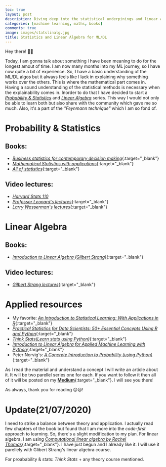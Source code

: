 ```yaml
---
toc: true
layout: post
description: Diving deep into the statistical underpinings and linear algebraic foundations of learning 
categories: [machine learning, maths, books]
comments: true
image: images/statslinalg.jpg
title: Statistics and Linear Algebra for ML/DL
---
```


Hey there! 👋😃

Today, I am gonna talk about something I have been meaning to do for the longest amout of time. I am now many months into my ML journey, so I have now quite a bit of experience. So, I have a basic understanding of the ML/DL algos but it always feels like I lack in explaining why something works over the others. This is where the mathematical part comes in. Having a sound understanding of the statistical methods is necessary when the explainability comes in. Inorder to do that I have decided to start a <ins>*Probability & Statistics*</ins> and <ins>*Linear Algebra*</ins> series. This way I would not only be able to learn both but also share with the community which gave me so much. Also, it's a part of the *"Feynmann technique"* which I am so fond of.

# Probability & Statistics

## Books: 
- [*Business statistics for contemporary decision making*](https://www.amazon.in/Business-Statistics-Contemporary-Decision-Making/dp/8126521546/ref=pd_sbs_14_2/257-8608761-1170154?_encoding=UTF8&pd_rd_i=8126521546&pd_rd_r=b4f7e949-0d73-4549-b120-e86fb1f606e6&pd_rd_w=VJgyd&pd_rd_wg=doo7E&pf_rd_p=00b53f5d-d1f8-4708-89df-2987ccce05ce&pf_rd_r=RQEDQA024GQ7HPVACRYS&psc=1&refRID=RQEDQA024GQ7HPVACRYS){:target="_blank"}
- [*Mathematical Statistics with applications*](https://www.amazon.in/Mathematical-Statistics-Applications-Dennis-Wackerly/dp/0495110817/ref=sr_1_2?dchild=1&keywords=mathematical+statistics+with+applications+wackerly&qid=1595177027&s=books&sr=1-2){:target="_blank"}
- [*All of statistics*](https://www.amazon.in/All-Statistics-Statistical-Inference-Springer/dp/0387402721){:target="_blank"}

## Video lectures:
- [*Harvard Stats 110*](https://www.youtube.com/watch?v=KbB0FjPg0mw&list=PL2SOU6wwxB0uwwH80KTQ6ht66KWxbzTIo)
- [*Professor Leonard's lectures*](https://www.youtube.com/watch?v=9FtHB7V14Fo&list=PL5102DFDC6790F3D0){:target="_blank"}
- [*Larry Wasserman's lectures*](https://www.youtube.com/watch?v=zcMnu-3wkWo&list=PLTB9VQq8WiaCBK2XrtYn5t9uuPdsNm7YE){:target="_blank"}


# Linear Algebra

## Books:
- [*Introduction to Linear Algebra (Gilbert Strang)*](https://www.amazon.in/Introduction-Linear-Algebra-Gilbert-Strang/dp/0980232775/ref=sr_1_5?crid=O4QLD0HT1F7A&dchild=1&keywords=gilbert+strang+linear+algebra&qid=1595177337&s=books&sprefix=gilbert+s%2Cstripbooks%2C426&sr=1-5){:target="_blank"}

## Video lectures:
- [*Gilbert Strang lectures*](https://www.youtube.com/watch?v=7UJ4CFRGd-U&list=PL221E2BBF13BECF6C){:target="_blank"}


# Applied resources
- My favorite: [*An Introduction to Statistical Learning: With Applications in R*](http://faculty.marshall.usc.edu/gareth-james/ISL/){:target="_blank"}
- [*Practical Statistics for Data Scientists: 50+ Essential Concepts Using R and Python*](https://www.amazon.in/Practical-Statistics-Data-Scientists-Essential/dp/9352135652){:target="_blank"}
- [*Think Stats(Learn stats using Python)*](http://greenteapress.com/thinkstats2/thinkstats2.pdf){:target="_blank"}
- [*Introduction to Linear Algebra for Applied Machine Learning with Python*](https://pabloinsente.github.io/intro-linear-algebra){:target="_blank"}
- Peter Norvig's: [*A Concrete Introduction to Probability (using Python)*](https://github.com/norvig/pytudes/blob/master/ipynb/Probability.ipynb){:target="_blank"}


As I read the material and understand a concept I will write an article about it. It will be two parellel series one for each. If you want to follow it then all of it will be posted on my [**Medium**](https://medium.com/@abhi08as.as){:target="_blank"}. I will see you there!

As always, thank you for reading 😊😃!


# Update(21/07/2020)

I need to strike a balance between theory and application. I actually read few chapters of the book but found that I am more into the *code-first* approach to learning. So, there's a slight modification to my plan. For linear algebra, I am using [*Computational linear algebra by Rachel Thomas*](https://www.youtube.com/watch?v=8iGzBMboA0I&list=PLtmWHNX-gukIc92m1K0P6bIOnZb-mg0hY){:target="_blank"}. I have just begun and I already like it. I will use it parellely with Glibert Strang's linear algebra course. 

For proabability & stats: *Think Stats* + any theory course mentioned.

